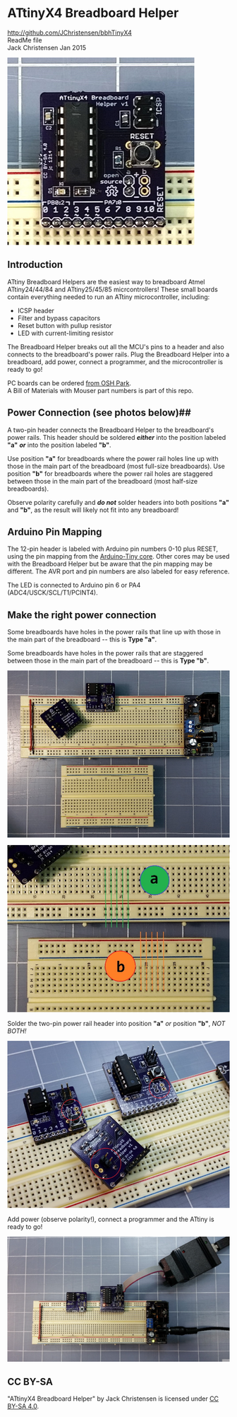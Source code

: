 # ATtinyX4 Breadboard Helper #
http://github.com/JChristensen/bbhTinyX4  
ReadMe file  
Jack Christensen Jan 2015  

![](https://raw.githubusercontent.com/JChristensen/bbhTinyX4/master/bbh1.jpg)

## Introduction ##

ATtiny Breadboard Helpers are the easiest way to breadboard Atmel ATtiny24/44/84 and ATtiny25/45/85 micrcontrollers! These small boards contain everything needed to run an ATtiny microcontroller, including:
- ICSP header
- Filter and bypass capacitors
- Reset button with pullup resistor
- LED with current-limiting resistor

The Breadboard Helper breaks out all the MCU's pins to a header and also connects to the breadboard's power rails. Plug the Breadboard Helper into a breadboard, add power, connect a programmer, and the microcontroller is ready to go!

PC boards can be ordered [from OSH Park](https://www.oshpark.com/shared_projects/I1Z984Pi).  
A Bill of Materials with Mouser part numbers is part of this repo.

## Power Connection (see photos below)##

A two-pin header connects the Breadboard Helper to the breadboard's power rails. This header should be soldered ***either*** into the position labeled **"a"** ***or*** into the position labeled **"b"**.

Use position **"a"** for breadboards where the power rail holes line up with those in the main part of the breadboard (most full-size breadboards). Use position **"b"** for breadboards where the power rail holes are staggered between those in the main part of the breadboard (most half-size breadboards).

Observe polarity carefully and ***do not*** solder headers into both positions **"a"** and **"b"**, as the result will likely not fit into any breadboard!

## Arduino Pin Mapping ##

The 12-pin header is labeled with Arduino pin numbers 0-10 plus RESET, using the pin mapping from the [Arduino-Tiny core](https://code.google.com/p/arduino-tiny/). Other cores may be used with the Breadboard Helper but be aware that the pin mapping may be different. The AVR port and pin numbers are also labeled for easy reference.

The LED is connected to Arduino pin 6 or PA4 (ADC4/USCK/SCL/T1/PCINT4).

## Make the right power connection ##

Some breadboards have holes in the power rails that line up with those in the main part of the breadboard -- this is **Type "a"**.  

Some breadboards have holes in the power rails that are staggered between those in the main part of the breadboard -- this is **Type "b"**.  

![](https://raw.githubusercontent.com/JChristensen/bbhTinyX4/master/bbh2.jpg)

![](https://raw.githubusercontent.com/JChristensen/bbhTinyX4/master/bbh3.jpg)

Solder the two-pin power rail header into position **"a"** *or* position **"b"**, *NOT BOTH!*

![](https://raw.githubusercontent.com/JChristensen/bbhTinyX4/master/bbh4.jpg)

Add power (observe polarity!), connect a programmer and the ATtiny is ready to go!

![](https://raw.githubusercontent.com/JChristensen/bbhTinyX4/master/bbh5.jpg)

## CC BY-SA ##
"ATtinyX4 Breadboard Helper" by Jack Christensen is licensed under [CC BY-SA 4.0](http://creativecommons.org/licenses/by-sa/4.0/).
